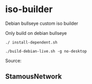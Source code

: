 # iso-builder
Debian bullseye custom iso builder

Only build on debian bullseye

`` ./ install-dependent.sh ``

`` ./build-debian-live.sh -g no-desktop ``

Source: 
## StamousNetwork
